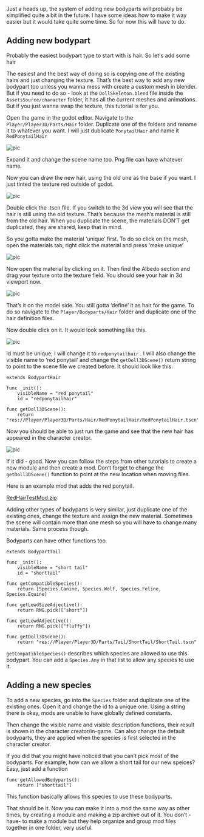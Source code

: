 Just a heads up, the system of adding new bodyparts will probably be simplified quite a bit in the future. I have some ideas how to make it way easier but it would take quite some time. So for now this will have to do.

## Adding new bodypart
Probably the easiest bodypart type to start with is hair. So let's add some hair

The easiest and the best way of doing so is copying one of the existing hairs and just changing the texture. That’s the best way to add any new bodypart too unless you wanna mess with create a custom mesh in blender. But if you need to do so - look at the `DollSkeleton.blend` file inside the `AssetsSource/character` folder, it has all the current meshes and animations. But if you just wanna swap the texture, this tutorial is for you.

Open the game in the godot editor. Navigate to the `Player/Player3D/Parts/Hair` folder. Duplicate one of the folders and rename it to whatever you want. I will just dublicate `PonytailHair` and name it `RedPonytailHair`

![pic](https://user-images.githubusercontent.com/14040378/190865371-a64c5388-55dd-4f4b-a666-b133bbebeef4.png)

Expand it and change the scene name too. Png file can have whatever name.

Now you can draw the new hair, using the old one as the base if you want. I just tinted the texture red outside of godot.

![pic](https://user-images.githubusercontent.com/14040378/190865500-0ba2d2c7-3e7c-4479-93bb-3c8787b8980e.png)

Double click the .tscn file. If you switch to the 3d view you will see that the hair is still using the old texture. That’s because the mesh’s material is still from the old hair. When you duplicate the scene, the materials DON’T get duplicated, they are shared, keep that in mind.

So you gotta make the material ‘unique’ first. To do so click on the mesh, open the materials tab, right click the material and press ‘make unique’

![pic](https://user-images.githubusercontent.com/14040378/190865718-ab231cea-987c-4c16-8b8b-57cee41b32b2.png)

Now open the material by clicking on it. Then find the Albedo section and drag your texture onto the texture field. You should see your hair in 3d viewport now.

![pic](https://user-images.githubusercontent.com/14040378/190865931-7dce58c2-ba27-42c7-8aaa-1f27c6a8cbef.png)

That’s it on the model side. You still gotta ‘define’ it as hair for the game. To do so navigate to the `Player/Bodyparts/Hair` folder and duplicate one of the hair definition files.

Now double click on it. It would look something like this.

![pic](https://user-images.githubusercontent.com/14040378/190866015-aeba4627-50e7-4e4d-ba70-7186031fbcc5.png)

id must be unique, I will change it to `redponytailhair` . I will also change the visible name to ‘red ponytail’ and change the `getDoll3DScene()` return string to point to the scene file we created before. It should look like this.

```
extends BodypartHair

func _init():
	visibleName = "red ponytail"
	id = "redponytailhair"

func getDoll3DScene():
	return "res://Player/Player3D/Parts/Hair/RedPonytailHair/RedPonytailHair.tscn"

```

Now you should be able to just run the game and see that the new hair has appeared in the character creator.

![pic](https://user-images.githubusercontent.com/14040378/190866131-6d64f3bd-869e-41db-a5e3-751abbe8a455.png)

If it did - good. Now you can follow the steps from other tutorials to create a new module and then create a mod. Don’t forget to change the `getDoll3DScene()` function to point at the new location when moving files.

Here is an example mod that adds the red ponytail.

[RedHairTestMod.zip](https://github.com/Alexofp/BDCC/files/9592132/RedHairTestMod.zip)

Adding other types of bodyparts is very similar, just duplicate one of the existing ones, change the texture and assign the new material. Sometimes the scene will contain more than one mesh so you will have to change many materials. Same process though.

Bodyparts can have other functions too.

```
extends BodypartTail

func _init():
	visibleName = "short tail"
	id = "shorttail"

func getCompatibleSpecies():
	return [Species.Canine, Species.Wolf, Species.Feline, Species.Equine]

func getLewdSizeAdjective():
	return RNG.pick(["short"])

func getLewdAdjective():
	return RNG.pick(["fluffy"])

func getDoll3DScene():
	return "res://Player/Player3D/Parts/Tail/ShortTail/ShortTail.tscn"

```

`getCompatibleSpecies()` describes which species are allowed to use this bodypart. You can add a `Species.Any` in that list to allow any species to use it.

## Adding a new species

To add a new species, go into the `Species` folder and duplicate one of the existing ones. Open it and change the id to a unique one. Using a string there is okay, mods are unable to have globally defined constants.

Then change the visible name and visible description functions, their result is shown in the character creator/in-game. Can also change the default bodyparts, they are applied when the species is first selected in the character creator.

If you did that you might have noticed that you can’t pick most of the bodyparts. For example, how can we allow a short tail for our new speices? Easy, just add a function

```
func getAllowedBodyparts():
	return ["shorttail"]
```

This function basically allows this species to use these bodyparts.

That should be it. Now you can make it into a mod the same way as other times, by creating a module and making a zip archive out of it. You don’t -have- to make a module but they help organize and group mod files together in one folder, very useful.
